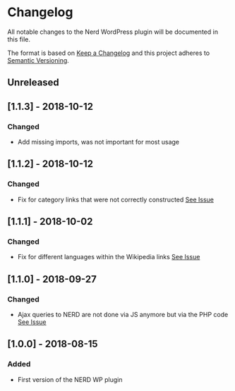 # Changelog
All notable changes to the Nerd WordPress plugin will be documented in this file.

The format is based on [Keep a Changelog](http://keepachangelog.com/en/1.0.0/)
and this project adheres to [Semantic Versioning](http://semver.org/spec/v2.0.0.html).

## Unreleased

## [1.1.3] - 2018-10-12
### Changed
- Add missing imports, was not important for most usage

## [1.1.2] - 2018-10-12
### Changed
- Fix for category links that were not correctly constructed [See Issue](https://github.com/DARIAH-ERIC/nerd-wp/issues/3)

## [1.1.1] - 2018-10-02
### Changed
- Fix for different languages within the Wikipedia links [See Issue](https://github.com/DARIAH-ERIC/nerd-wp/issues/2)

## [1.1.0] - 2018-09-27
### Changed
- Ajax queries to NERD are not done via JS anymore but via the PHP code [See Issue](https://github.com/DARIAH-ERIC/nerd-wp/issues/1)

## [1.0.0] - 2018-08-15
### Added
- First version of the NERD WP plugin
